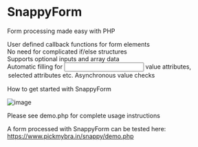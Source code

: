 # SnappyForm
 Form processing made easy with PHP
 
 User defined callback functions for form elements<br>
 No need for complicated if/else structures<br>
 Supports optional inputs and array data<br>
 Automatic filling for <input> value attributes, <option> selected attributes etc. <br>
 Asynchronous value checks
 
 How to get started with SnappyForm<br>

![image](https://user-images.githubusercontent.com/3084308/196056906-f5b3ce82-4024-4f47-9d90-400ba5a970c1.png)

 Please see demo.php for complete usage instructions
 
 A form processed with SnappyForm can be tested here:
 https://www.pickmybra.in/snappy/demo.php
 
